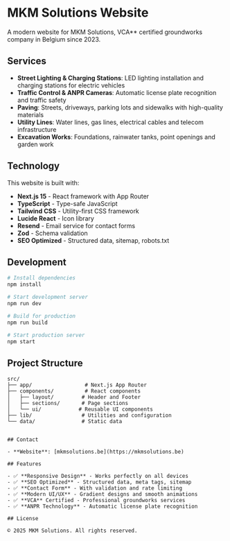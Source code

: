 # MKM Solutions Website

A modern website for MKM Solutions, VCA** certified groundworks company in Belgium since 2023.


## Services

- **Street Lighting & Charging Stations**: LED lighting installation and charging stations for electric vehicles
- **Traffic Control & ANPR Cameras**: Automatic license plate recognition and traffic safety
- **Paving**: Streets, driveways, parking lots and sidewalks with high-quality materials
- **Utility Lines**: Water lines, gas lines, electrical cables and telecom infrastructure
- **Excavation Works**: Foundations, rainwater tanks, point openings and garden work

## Technology

This website is built with:

- **Next.js 15** - React framework with App Router
- **TypeScript** - Type-safe JavaScript
- **Tailwind CSS** - Utility-first CSS framework
- **Lucide React** - Icon library
- **Resend** - Email service for contact forms
- **Zod** - Schema validation
- **SEO Optimized** - Structured data, sitemap, robots.txt

## Development

```bash
# Install dependencies
npm install

# Start development server
npm run dev

# Build for production
npm run build

# Start production server
npm start
```

## Project Structure

```
src/
├── app/                 # Next.js App Router
├── components/          # React components
│   ├── layout/         # Header and Footer
│   ├── sections/       # Page sections
│   └── ui/            # Reusable UI components
├── lib/                # Utilities and configuration
└── data/               # Static data


## Contact

- **Website**: [mkmsolutions.be](https://mkmsolutions.be)

## Features

- ✅ **Responsive Design** - Works perfectly on all devices
- ✅ **SEO Optimized** - Structured data, meta tags, sitemap
- ✅ **Contact Form** - With validation and rate limiting
- ✅ **Modern UI/UX** - Gradient designs and smooth animations
- ✅ **VCA** Certified - Professional groundworks services
- ✅ **ANPR Technology** - Automatic license plate recognition

## License

© 2025 MKM Solutions. All rights reserved.